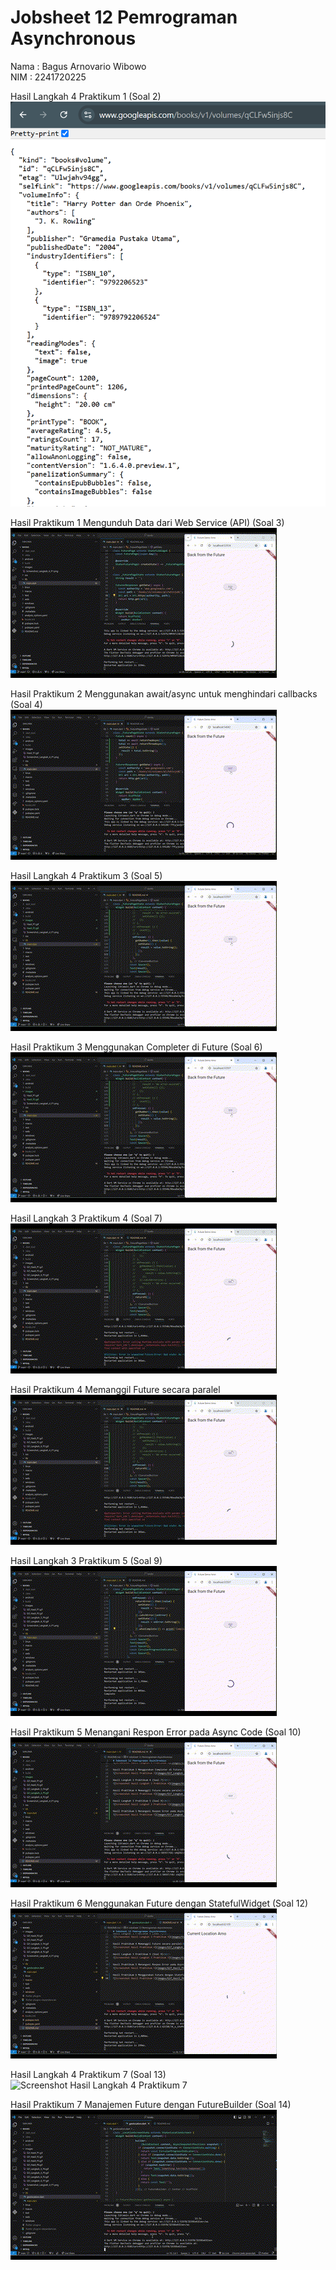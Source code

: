 # Jobsheet 12 Pemrograman Asynchronous

Nama : Bagus Arnovario Wibowo<br/>
NIM  : 2241720225<br/>

Hasil Langkah 4 Praktikum 1 (Soal 2)<br/>
![Screenshot Hasil Langkah 4 Praktikum 1](images/Screenshot_Langkah_4_P1.png)<br/>

Hasil Praktikum 1 Mengunduh Data dari Web Service (API) (Soal 3)<br/>
![Screenshot Hasil Praktikum 1](images/Gif_Hasil_P1.gif)<br/>

Hasil Praktikum 2 Menggunakan await/async untuk menghindari callbacks (Soal 4)<br/>
![Screenshot Hasil Praktikum 2](images/Gif_Hasil_P2.gif)<br/>

Hasil Langkah 4 Praktikum 3 (Soal 5)<br/>
![Screenshot Hasil Langkah 4 Praktikum 3](images/Gif_Langkah_4_P2.gif)<br/>

Hasil Praktikum 3 Menggunakan Completer di Future (Soal 6)<br/>
![Screenshot Hasil Praktikum 3](images/Gif_Langkah_4_P2.gif)<br/>

Hasil Langkah 3 Praktikum 4 (Soal 7)<br/>
![Screenshot Hasil Langkah 3 Praktikum 4](images/Gif_Langkah_3_P4.gif)<br/>

Hasil Praktikum 4 Memanggil Future secara paralel<br/>
![Screenshot Hasil Praktikum 4](images/Gif_Langkah_3_P4.gif)<br/>

Hasil Langkah 3 Praktikum 5 (Soal 9)<br/>
![Screenshot Hasil Langkah 3 Praktikum 5](images/Gif_Langkah_3_P5.gif)<br/>

Hasil Praktikum 5 Menangani Respon Error pada Async Code (Soal 10)<br/>
![Screenshot Hasil Praktikum 5](images/Gif_Hasil_P5.gif)<br/>

Hasil Praktikum 6 Menggunakan Future dengan StatefulWidget (Soal 12)<br/>
![Screenshot Hasil Praktikum 6](images/Gif_Hasil_P6.gif)<br/>

Hasil Langkah 4 Praktikum 7 (Soal 13)<br/>
![Screenshot Hasil Langkah 4 Praktikum 7](images/Gif_Langkah_4_P7.gif)<br/>

Hasil Praktikum 7 Manajemen Future dengan FutureBuilder (Soal 14)<br/>
![Screenshot Hasil Praktikum 7](images/Gif_Hasil_P7.gif)<br/>

